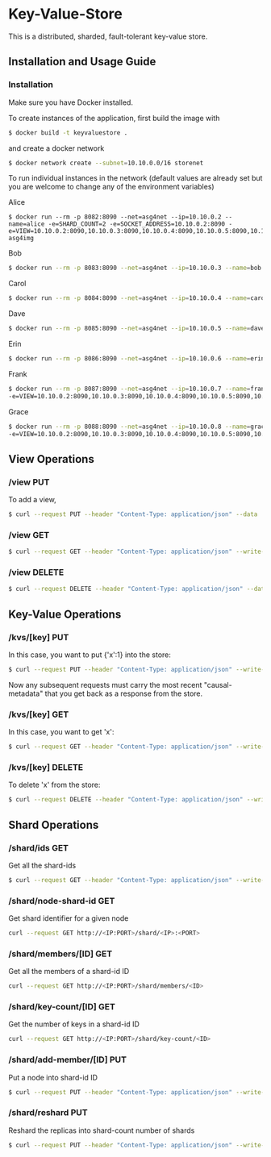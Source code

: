 # Key-Value-Store
This is a distributed, sharded, fault-tolerant key-value store.

## Installation and Usage Guide

### Installation
Make sure you have Docker installed. 

To create instances of the application, first build the image with 

```bash
$ docker build -t keyvaluestore .
```
 and create a docker network

 ```bash
$ docker network create --subnet=10.10.0.0/16 storenet
```

To run individual instances in the network (default values are already set but you are welcome to change any of the environment variables)

Alice
```
$ docker run --rm -p 8082:8090 --net=asg4net --ip=10.10.0.2 --name=alice -e=SHARD_COUNT=2 -e=SOCKET_ADDRESS=10.10.0.2:8090 -e=VIEW=10.10.0.2:8090,10.10.0.3:8090,10.10.0.4:8090,10.10.0.5:8090,10.10.0.6:8090,10.10.0.7:8090,10.10.0.8:8090 asg4img
```

Bob
```bash
$ docker run --rm -p 8083:8090 --net=asg4net --ip=10.10.0.3 --name=bob -e=SHARD_COUNT=2 -e=SOCKET_ADDRESS=10.10.0.3:8090 -e=VIEW=10.10.0.2:8090,10.10.0.3:8090,10.10.0.4:8090,10.10.0.5:8090,10.10.0.6:8090,10.10.0.7:8090,10.10.0.8:8090 asg4img
```

Carol
```bash
$ docker run --rm -p 8084:8090 --net=asg4net --ip=10.10.0.4 --name=carol -e=SHARD_COUNT=2 -e=SOCKET_ADDRESS=10.10.0.4:8090 -e=VIEW=10.10.0.2:8090,10.10.0.3:8090,10.10.0.4:8090,10.10.0.5:8090,10.10.0.6:8090,10.10.0.7:8090,10.10.0.8:8090 asg4img
```

Dave
```bash
$ docker run --rm -p 8085:8090 --net=asg4net --ip=10.10.0.5 --name=dave -e=SHARD_COUNT=2 -e=SOCKET_ADDRESS=10.10.0.5:8090 -e=VIEW=10.10.0.2:8090,10.10.0.3:8090,10.10.0.4:8090,10.10.0.5:8090,10.10.0.6:8090,10.10.0.7:8090,10.10.0.8:8090 asg4img
```

Erin
```bash
$ docker run --rm -p 8086:8090 --net=asg4net --ip=10.10.0.6 --name=erin -e=SHARD_COUNT=2 -e=SOCKET_ADDRESS=10.10.0.6:8090 -e=VIEW=10.10.0.2:8090,10.10.0.3:8090,10.10.0.4:8090,10.10.0.5:8090,10.10.0.6:8090,10.10.0.7:8090,10.10.0.8:8090 asg4img
```

Frank
```bash
$ docker run --rm -p 8087:8090 --net=asg4net --ip=10.10.0.7 --name=frank -e=SHARD_COUNT=2 -e=SOCKET_ADDRESS=10.10.0.7:8090
-e=VIEW=10.10.0.2:8090,10.10.0.3:8090,10.10.0.4:8090,10.10.0.5:8090,10.10.0.6:8090,10.10.0.7:8090,10.10.0.8:8090 asg4img
```

Grace
```bash
$ docker run --rm -p 8088:8090 --net=asg4net --ip=10.10.0.8 --name=grace -e=SHARD_COUNT=2 -e=SOCKET_ADDRESS=10.10.0.8:8090
-e=VIEW=10.10.0.2:8090,10.10.0.3:8090,10.10.0.4:8090,10.10.0.5:8090,10.10.0.6:8090,10.10.0.7:8090,10.10.0.8:8090 asg4img
```

## View Operations

### /view PUT

To add a view,

```bash
$ curl --request PUT --header "Content-Type: application/json" --data '{"socket-address":<NEW-REPLICA>}' http://<EXISTING-REPLICA>/view
```

### /view GET

```bash
$ curl --request GET --header "Content-Type: application/json" --write-out "\n%{http_code}\n" --data '{"socket-address":<NEW REPLICA>}' http://<REPLICA>/view
```

### /view DELETE

```bash
$ curl --request DELETE --header "Content-Type: application/json" --data '{"socket-address":<NEW-REPLICA>}' http://<EXISTING-REPLICA>/view
```

## Key-Value Operations

### /kvs/[key] PUT

In this case, you want to put {'x':1} into the store:

```bash
$ curl --request PUT --header "Content-Type: application/json" --write-out "\n%{http_code}\n" --data '{"value":1,"causal-metadata":null}' http://<REPLICA>/kvs/x
```

Now any subsequent requests must carry the most recent "causal-metadata" that you get back as a response from the store.

### /kvs/[key] GET

In this case, you want to get 'x':

```bash
$ curl --request GET --header "Content-Type: application/json" --write-out "\n%{http_code}\n" --data '{"causal-metadata":null}' http://<REPLICA>/kvs/x {"result": "found", "value":2, "causal-metadata": <V1>}
```

### /kvs/[key] DELETE

To delete 'x' from the store:

```bash
$ curl --request DELETE --header "Content-Type: application/json" --write-out "\n%{http_code}\n" --data '{"causal-metadata":<V1>}' http://<REPLICA>/kvs/x
```

## Shard Operations

### /shard/ids GET

Get all the shard-ids

```bash
$ curl --request GET --header "Content-Type: application/json" --write-out "\n%{http_code}\n" http://<REPLICA>/shard/ids
```
### /shard/node-shard-id GET

Get shard identifier for a given node

```bash
curl --request GET http://<IP:PORT>/shard/<IP>:<PORT>
```

### /shard/members/[ID] GET 

Get all the members of a shard-id ID

```bash
curl --request GET http://<IP:PORT>/shard/members/<ID>
```

### /shard/key-count/[ID] GET

Get the number of keys in a shard-id ID

```bash
curl --request GET http://<IP:PORT>/shard/key-count/<ID>
```

### /shard/add-member/[ID] PUT 

Put a node into shard-id ID

```bash
$ curl --request PUT --header "Content-Type: application/json" --write-out "\n%{http_code}\n" --data '{"socket-address": "10.10.0.5:8085"}' http://localhost:8082/shard/add-member/<ID>
```

### /shard/reshard PUT

Reshard the replicas into shard-count number of shards

```bash
$ curl --request PUT --header "Content-Type: application/json" --write-out "\n%{http_code}\n" --data '{"shard-count": <INTEGER>}' http://localhost:8082/shard/reshard
```
